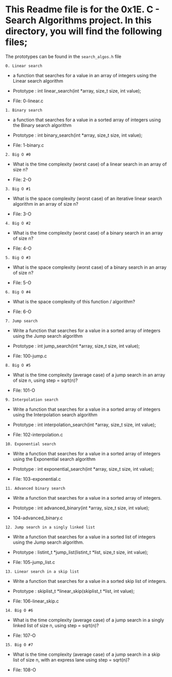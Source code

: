 # This Readme file is for the 0x1E. C - Search Algorithms project. In this directory, you will find the following files;

The prototypes can be found in the ```search_algos.h``` file

```0. Linear search```

* a function that searches for a value in an array of integers using the Linear search algorithm

* Prototype : int linear_search(int *array, size_t size, int value);

* File: 0-linear.c

```1. Binary search```

* a function that searches for a value in a sorted array of integers using the Binary search algorithm

* Prototype : int binary_search(int *array, size_t size, int value);

* File: 1-binary.c

```2. Big O #0```

* What is the time complexity (worst case) of a linear search in an array of size n?

* File: 2-O

```3. Big O #1```

* What is the space complexity (worst case) of an iterative linear search algorithm in an array of size n?

* File: 3-O

```4. Big O #2```

* What is the time complexity (worst case) of a binary search in an array of size n?

* File: 4-O

```5. Big O #3```

* What is the space complexity (worst case) of a binary search in an array of size n?

* File: 5-O

```6. Big O #4```

* What is the space complexity of this function / algorithm?

* File: 6-O

```7. Jump search```

* Write a function that searches for a value in a sorted array of integers using the Jump search algorithm

* Prototype : int jump_search(int *array, size_t size, int value);

* File: 100-jump.c

```8. Big O #5```

* What is the time complexity (average case) of a jump search in an array of size n, using step = sqrt(n)?

* File: 101-O

```9. Interpolation search```

* Write a function that searches for a value in a sorted array of integers using the Interpolation search algorithm

* Prototype : int interpolation_search(int *array, size_t size, int value);

* File: 102-interpolation.c

```10. Exponential search```

* Write a function that searches for a value in a sorted array of integers using the Exponential search algorithm

* Prototype : int exponential_search(int *array, size_t size, int value);

* File: 103-exponential.c

```11. Advanced binary search```

* Write a function that searches for a value in a sorted array of integers.

* Prototype : int advanced_binary(int *array, size_t size, int value);

* 104-advanced_binary.c

```12. Jump search in a singly linked list```

* Write a function that searches for a value in a sorted list of integers using the Jump search algorithm.

* Prototype : listint_t *jump_list(listint_t *list, size_t size, int value);

* File: 105-jump_list.c

```13. Linear search in a skip list```

* Write a function that searches for a value in a sorted skip list of integers.

* Prototype : skiplist_t *linear_skip(skiplist_t *list, int value);

* File: 106-linear_skip.c

```14. Big O #6```

* What is the time complexity (average case) of a jump search in a singly linked list of size n, using step = sqrt(n)?

* File: 107-O

```15. Big O #7```

* What is the time complexity (average case) of a jump search in a skip list of size n, with an express lane using step = sqrt(n)?

* File: 108-O
